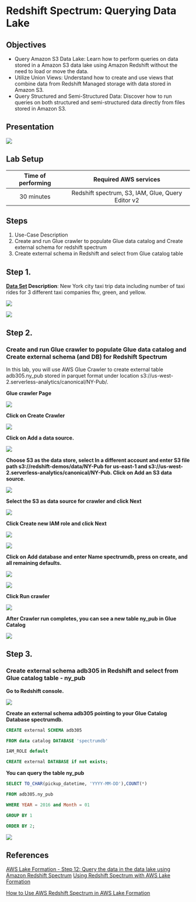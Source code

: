 ﻿# <a name="_a9k7kceuydso"></a>Redshift Spectrum: Querying Data Lake
## <a name="_liqm59wlqcss"></a>Objectives
- Query Amazon S3 Data Lake: Learn how to perform queries on data stored in a Amazon S3 data lake using Amazon Redshift without the need to load or move the data.
- Utilize Union Views: Understand how to create and use views that combine data from Redshift Managed storage with data stored in Amazon S3.
- Query Structured and Semi-Structured Data: Discover how to run queries on both structured and semi-structured data directly from files stored in Amazon S3.
## <a name="_r4lga3emmz5p"></a>Presentation
![](resources/redshiftSpectrumQueryingDataLake/Aspose.Words.ab85540f-3636-4d9c-8ea8-34cec1ef8fec.001.png)



## <a name="_kbxuio8ez7bm"></a>Lab Setup


|Time of performing|Required AWS services |
| :-: | :-: |
|30 minutes|Redshift spectrum, S3, IAM, Glue, Query Editor v2|
## <a name="_shwckmyqvsac"></a>Steps
1. Use-Case Description
1. Create and run Glue crawler to populate Glue data catalog and Create external schema for redshift spectrum
1. Create external schema in Redshift and select from Glue catalog table
## <a name="_b64b6e988p3n"></a>Step 1. 

**[Data Set](https://s3.console.aws.amazon.com/s3/buckets/us-west-2.serverless-analytics?prefix=canonical%2FNY-Pub%2F&region=us-west-2) Description**: New York city taxi trip data including number of taxi rides for 3 different taxi companies fhv, green, and yellow.

![](resources/redshiftSpectrumQueryingDataLake/Aspose.Words.ab85540f-3636-4d9c-8ea8-34cec1ef8fec.002.png)


![](resources/redshiftSpectrumQueryingDataLake/Aspose.Words.ab85540f-3636-4d9c-8ea8-34cec1ef8fec.003.png)
## <a name="_jr52rjwaa0hk"></a>Step 2. 
### <a name="_ypt18k1oz35"></a>Create and run Glue crawler to populate Glue data catalog and Create external schema (and DB) for Redshift Spectrum

In this lab, you will use AWS Glue Crawler to create external table adb305.ny_pub stored in parquet format under location s3://us-west-2.serverless-analytics/canonical/NY-Pub/.

**Glue crawler Page**

![](resources/redshiftSpectrumQueryingDataLake/Aspose.Words.ab85540f-3636-4d9c-8ea8-34cec1ef8fec.004.png)

**Click on Create Crawler**

![](resources/redshiftSpectrumQueryingDataLake/Aspose.Words.ab85540f-3636-4d9c-8ea8-34cec1ef8fec.005.png)

**Click on Add a data source.**

![](resources/redshiftSpectrumQueryingDataLake/Aspose.Words.ab85540f-3636-4d9c-8ea8-34cec1ef8fec.006.png)

**Choose S3 as the data store, select In a different account and enter S3 file path s3://redshift-demos/data/NY-Pub for us-east-1  and s3://us-west-2.serverless-analytics/canonical/NY-Pub. Click on Add an S3 data source.**

![](resources/redshiftSpectrumQueryingDataLake/Aspose.Words.ab85540f-3636-4d9c-8ea8-34cec1ef8fec.007.png)

**Select the S3 as data source for crawler and click Next**

![](resources/redshiftSpectrumQueryingDataLake/Aspose.Words.ab85540f-3636-4d9c-8ea8-34cec1ef8fec.008.png)

**Click Create new IAM role and click Next**

![](resources/redshiftSpectrumQueryingDataLake/Aspose.Words.ab85540f-3636-4d9c-8ea8-34cec1ef8fec.009.png)



![](resources/redshiftSpectrumQueryingDataLake/Aspose.Words.ab85540f-3636-4d9c-8ea8-34cec1ef8fec.010.png)

**Click on Add database and enter Name spectrumdb, press on create, and  all remaining defaults.**

![](resources/redshiftSpectrumQueryingDataLake/Aspose.Words.ab85540f-3636-4d9c-8ea8-34cec1ef8fec.011.png)

![](resources/redshiftSpectrumQueryingDataLake/Aspose.Words.ab85540f-3636-4d9c-8ea8-34cec1ef8fec.012.png)


**Click Run crawler**

![](resources/redshiftSpectrumQueryingDataLake/Aspose.Words.ab85540f-3636-4d9c-8ea8-34cec1ef8fec.013.png)

**After Crawler run completes, you can see a new table ny_pub in Glue Catalog**

![](resources/redshiftSpectrumQueryingDataLake/Aspose.Words.ab85540f-3636-4d9c-8ea8-34cec1ef8fec.014.png)

## <a name="_va1f9s3mze7w"></a>Step 3.
### <a name="_qwok0e64995d"></a>Create external schema adb305 in Redshift and select from Glue catalog table - ny_pub

**Go to Redshift console.**

![](resources/redshiftSpectrumQueryingDataLake/Aspose.Words.ab85540f-3636-4d9c-8ea8-34cec1ef8fec.015.png)

**Create an external schema adb305 pointing to your Glue Catalog Database spectrumdb.**
```sql
CREATE external SCHEMA adb305

FROM data catalog DATABASE 'spectrumdb'

IAM_ROLE default

CREATE external DATABASE if not exists;
```

**You can query the table ny_pub**

```sql
SELECT TO_CHAR(pickup_datetime, 'YYYY-MM-DD'),COUNT(*)

FROM adb305.ny_pub

WHERE YEAR = 2016 and Month = 01

GROUP BY 1

ORDER BY 2;
```
![](resources/redshiftSpectrumQueryingDataLake/Aspose.Words.ab85540f-3636-4d9c-8ea8-34cec1ef8fec.016.png)


## <a name="_imnozvozfdwn"></a>References
[AWS Lake Formation - Step 12: Query the data in the data lake using Amazon Redshift Spectrum](https://docs.aws.amazon.com/lake-formation/latest/dg/tut-query-redshift.html)
[Using Redshift Spectrum with AWS Lake Formation](https://docs.aws.amazon.com/redshift/latest/dg/spectrum-lake-formation.html)

[How to Use AWS Redshift Spectrum in AWS Lake Formation](https://ahana.io/answers/using-amazon-redshift-aws-lake-formation/)






